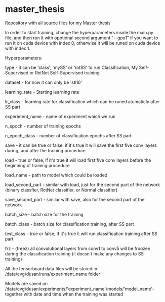 # master_thesis
Repository with all source files for my Master thesis

In order to start training, change the hyperparameters 
inside the main.py file, and then run it with opotional 
second argument "--gpu1" if you want to run it on cuda device with index 0, otherwise it will be runed on cuda device with index 1.

Hyperparameters:

type  - it can be 'class', 'mySS' or 'rotSS' to run Classification, My Self-Supervised or RotNet Self-Supervised training

dataset - for now it can only be 'stl10'

learning_rate - Starting learning rate

lr_class - learning rate for classification which can be runed atumaticly after SS part

experiment_name - name of experiment which we run

n_epoch - number of training epochs

n_epoch_class - number of classification epochs after SS part

save - it can be true or false, if it's true it will save the first five conv layers during, and after the training procedure

load - true or false, if it's true it will load first five conv layers before the beginning of training procedure

load_name - path to model which could be loaded

load_second_part - similar with load, just for the second part of the network (binary classfier, 
RotNet classifier, or Normal classifier)

save_second_part - similar with save, also for the second part of the network

batch_size - batch size for the training

batch_class - batch size for classification training, after SS part

test_class - true or false, if it's true it will run classification training after SS part

frz - (freez) all convolutional layers from conv1 to conv5 will be froozen during the classification 
training (it doesn't make any changes to SS training)


All the tensorboard data files will be stored in /data/cvg/dusan/runs/experiment_name folder

Models are saved on /data/cvg/dusan/experiments/'experiment_name'/models/'model_name'-together 
with date and time when the training was started
